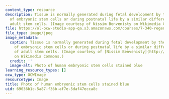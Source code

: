 ```yaml
---
content_type: resource
description: Tissue is normally generated during fetal development by the differentiation
  of embryonic stem cells or during postnatal life by a similar differentiation of
  adult stem cells. (Image courtesy of Nissim Benvenisty on Wikimedia Commons.)
file: https://ol-ocw-studio-app-qa.s3.amazonaws.com/courses/7-340-regenerative-medicine-from-bench-to-bedside-spring-2010/69036b1c5a87f36baf7e5daf47ecca8c_7-340s10-th.jpg
file_type: image/jpeg
image_metadata:
  caption: Tissue is normally generated during fetal development by the differentiation
    of embryonic stem cells or during postnatal life by a similar differentiation
    of adult stem cells. (Image courtesy of [Nissim Benvenisty](http://commons.wikimedia.org/wiki/File:Human_embryonic_stem_cells.png)
    on Wikimedia Commons.)
  credit: ''
  image-alt: Photo of human embryonic stem cells stained blue
learning_resource_types: []
ocw_type: OCWImage
resourcetype: Image
title: Photo of human embryonic stem cells stained blue
uid: 69036b1c-5a87-f36b-af7e-5daf47ecca8c
---
```

